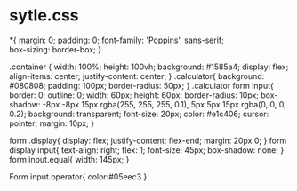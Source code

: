 # sytle.css
*{
    margin: 0;
    padding: 0;
    font-family: 'Poppins', sans-serif;            
    box-sizing: border-box;
}


.container {
    width: 100%;
    height: 100vh;
    background: #1585a4;
    display: flex;
    align-items: center;
    justify-content: center;
}
.calculator{
    background: #080808;
    padding: 100px;
    border-radius: 50px;
}
.calculator form input{
    border: 0;
    outline: 0;
    width: 60px;
    height: 60px;
    border-radius: 10px;
    box-shadow: -8px -8px 15px rgba(255, 255, 255, 0.1), 5px 5px 15px rgba(0, 0, 0, 0.2);
    background: transparent;
    font-size: 20px;
    color: #e1c406;
    cursor: pointer;
    margin: 10px;
}

form .display{
    display: flex;
    justify-content: flex-end;
    margin: 20px 0;
}
form display input{
    text-align: right;
    flex: 1;
    font-size: 45px;
    box-shadow: none;
}
form input.equal{
    width: 145px;
}



Form input.operator{
    color:#05eec3
}
    
